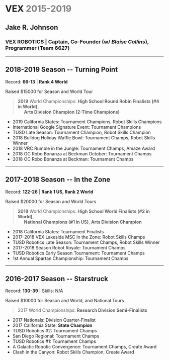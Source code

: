 VEX <span style="color:Gray">2015-2019</span>
====================================================================
Jake R. Johnson
---------------

### **VEX ROBOTICS \|** Captain, Co-Founder (w/ *Blaise Collins*), Programmer (Team 6627)

---

## **2018-2019 Season -- Turning Point**

Record: **66-13** \| **Rank 4 World**

Raised \$15000 for Season and World Tour

>   **2019** World Championships: **High School Round Robin Finalists (\#4
    in World),** <br/>
>   &nbsp;&nbsp;&nbsp;&nbsp;&nbsp;**Arts Division Champion (2-Time Champions)**
-   2019 California States: Tournament Champions, Robot Skills Champions
-   International Google Signature Event: Tournament Champions
-   TUSD Late Season: Tournament Champion, Robot Skills Champion
-   2018 Bulldog Holiday Waffle Bowl: Tournament Champs, Robot Skills
    Winner
-   2018 VRC Rumble in the Jungle: Tournament Champs, Amaze Award
-   2018 OC Robo Bonanza at Beckman October: Tournament Champs
-   2018 OC Robo Bonanza at Beckman: Tournament Champs

---

## **2017-2018 Season -- In the Zone**

Record: **122-26** \| **Rank 1 US, Rank 2 World**

Raised \$20000 for Season and World Tours

>   **2018** World Championships: **High School World Finalists (\#2 in
    World),** <br/>
>   &nbsp;&nbsp;&nbsp;&nbsp;&nbsp;**National Champions (\#1 in US)**, **Arts Division Champion**
-   2018 California States: Tournament Finalists
-   2017-2018 VEX Lakeside MSC In the Zone: Robot Skills Champs
-   TUSD Robotics Late Season: Tournament Champs, Robot Skills Winner
-   2017-2018 Season Robot Royale: Tournament Champs
-   TUSD Robotics Early Season Tournament: Tournament Champs
-   1st Annual Spartan Championship: Tournament Champs

---

## **2016-2017 Season -- Starstruck**

Record: **130-39** \| Skills: N/A

Raised \$10000 for Season and World, and National Tours
>   2017 World Championships: **Research Division Semi-Finalists**
-   2017 Nationals: Division Quarter-Finalist
-   2017 California State: **State Champion**
-   TUSD Robotics \#2: Tournament Champs
-   San Diego Regional: Tournament Champs
-   TUSD Robotics \#1: Tournament Champs
-   A Galactic Robotic Convergence: Tournament Champs, Create Award
-   Clash in the Canyon: Robot Skills Champion, Create Award
